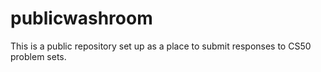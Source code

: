 # publicwashroom
This is a public repository set up as a place to submit responses to CS50 problem sets.
